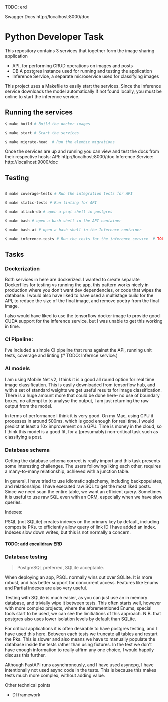 TODO: erd

Swagger Docs
http://localhost:8000/doc

 # Python Developer Task

This repository contains 3 services that together form the image sharing application

- API, for performing CRUD operations on images and posts
- DB A postgres instance used for running and testing the application
- Inference Service, a separate microservice used for classifying images

This project uses a Makefile to easily start the services.
Since the Inference service downloads the model automatically if not found locally, you must be online
to start the inference service. 

## Running the services
```bash
$ make build # Build the docker images

$ make start # Start the services

$ make migrate-head  # Run the alembic migrations

```
Once the services are up and running you can view and test the docs from their respective hosts:
API: http://localhost:8000/doc
Inference Service: http://localhost:9000/doc

## Testing
```bash

$ make coverage-tests # Run the integration tests for API 

$ make static-tests # Run linting for API

$ make attach-db # open a psql shell in postgres

$ make bash # open a bash shell in the API container

$ make bash-ai # open a bash shell in the Inference container

$ make inference-tests # Run the tests for the inference service  # TODO: make this exist

```


## Tasks

### Dockerization

Both services in here are dockerized. I wanted to create separate Dockerfiles for testing vs running the app,
this pattern works nicely in production where you don't want dev dependencies, or code that wipes the database.
I would also have liked to have used a multistage build for the API, to reduce the size of the final image, 
and remove poetry from the final image.

I also would have liked to use the tensorflow docker image to provide good CUDA support for the inference service,
but I was unable to get this working in time.

### CI Pipeline:
I've included a simple CI pipeline that runs against the API, running unit tests, coverage and linting (# TODO: Infernce service.)


### AI models

I am using Mobile Net v2, I think it is a good all round option for real time image classification.
This is easily downloaded from tensorflow hub, and with a set of standard weights we get useful results for
image classification. There is a huge amount more that could be done here- no use of boundary boxes, no attempt to 
to analyse the output, I am just returning the raw output from the model.

In terms of performance I think it is very good. On my Mac, using CPU it processes in around 500ms, which is good enough for real time.
I would predict at least a 10x improvement on a GPU. Time is money in the cloud, so I think this model is a good fit, for 
a (presumably) non-critical task such as classifying a post.


### Database schema

Getting the database schema correct is really import and this task presents some interesting challenges.
The users following/liking each other, requires a many-to-many relationship, achieved
with a junction table.

In general, I have tried to use idiomatic sqlachemy, including backpopulates, and relationships.
I have executed raw SQL to get the most liked posts. Since we need scan the entire table, we want an efficient query.
Sometimes it is useful to use raw SQL even with an ORM, especially when we have slow queries.

Indexes:

PSQL (not SQLite) creates indexes on the primary key by default, including composite PKs.
to efficiently allow query of link ID I have added an index. Indexes slow down writes, but this is not normally a concern.



#### TODO: add excalidraw ERD

### Database testing

> PostgreSQL preferred, SQLite acceptable.

When deploying an app, PSQL normally wins out over SQLite. It is more robust, and has better support for concurrent access.
Features like Enums and Partial indexes are also very useful.

Testing with SQLite is much easier, as you can just use an in memory database, and trivially wipe it between tests.
This often starts well, however with more complex projects, where the aforementioned Enums, special tools start to be used,
we can see the limitiations of this approach. N.B. that postgres also uses lower isolation levels by default than SQLite. 

For critical applications it is often desirable to have postgres testing, and I have used this here.
Between each tests we truncate all tables and restart the Pks. This is slower and also means we have to manually populate the 
database inside the tests rather than using fixtures. 
In the test we don't have enough information to really affirm any one choice, I would happily discuss this further.


Although FastAPI runs asynchronously, and I have used asyncpg, I have intentionally not used async code in the tests. This is because
this makes tests much more complex, without adding value.



Other technical points
- DI framework

